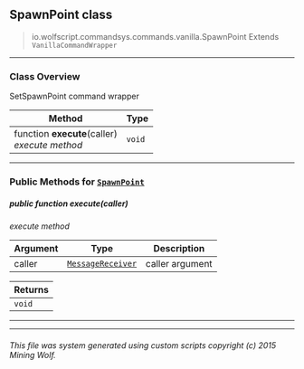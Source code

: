 ## SpawnPoint __class__

>io.wolfscript.commandsys.commands.vanilla.SpawnPoint
>Extends `VanillaCommandWrapper`

---

### Class Overview

SetSpawnPoint command wrapper

Method | Type   
--- | :--- 
 function __execute__(caller) <br> _execute method_ | `void`



---


### Public Methods for [`SpawnPoint`](SpawnPoint.md)

##### <a id='execute'></a>public  function __execute__(caller)

_execute method_

Argument | Type | Description  
--- | --- | --- 
caller | [`MessageReceiver`](..\..\..\chat\MessageReceiver.md) | caller argument

Returns | 
--- | 
`void` |


---
---


###### This file was system generated using custom scripts copyright (c) 2015 Mining Wolf.
	


